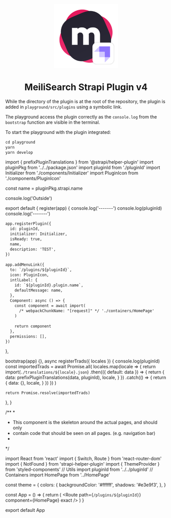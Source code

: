 <p align="center">
  <img src="https://raw.githubusercontent.com/meilisearch/integration-guides/main/assets/logos/meilisearch_strapi.svg" alt="MeiliSearch-Strapi" width="200" height="200" />
</p>

<h1 align="center">MeiliSearch Strapi Plugin v4</h1>

While the directory of the plugin is at the root of the repository, the plugin is added in `playground/src/plugins` using a symbolic link.

The playground access the plugin correctly as the `console.log` from the `bootstrap` function are visible in the terminal.

To start the playground with the plugin integrated:
```
cd playground
yarn
yarn develop
```



import { prefixPluginTranslations } from '@strapi/helper-plugin'
import pluginPkg from '../../package.json'
import pluginId from './pluginId'
import Initializer from './components/Initializer'
import PluginIcon from './components/PluginIcon'

const name = pluginPkg.strapi.name

console.log('Outside')

export default {
  register(app) {
    console.log('-------')
    console.log(pluginId)
    console.log('-------')

    app.registerPlugin({
      id: pluginId,
      initializer: Initializer,
      isReady: true,
      name,
      description: 'TEST',
    })

    app.addMenuLink({
      to: `/plugins/${pluginId}`,
      icon: PluginIcon,
      intlLabel: {
        id: `${pluginId}.plugin.name`,
        defaultMessage: name,
      },
      Component: async () => {
        const component = await import(
          /* webpackChunkName: "[request]" */ './containers/HomePage'
        )

        return component
      },
      permissions: [],
    })
  },

  bootstrap(app) {},
  async registerTrads({ locales }) {
    console.log(pluginId)
    const importedTrads = await Promise.all(
      locales.map(locale => {
        return import(`./translations/${locale}.json`)
          .then(({ default: data }) => {
            return {
              data: prefixPluginTranslations(data, pluginId),
              locale,
            }
          })
          .catch(() => {
            return {
              data: {},
              locale,
            }
          })
      })
    )

    return Promise.resolve(importedTrads)
  },
}


/**
 *
 * This component is the skeleton around the actual pages, and should only
 * contain code that should be seen on all pages. (e.g. navigation bar)
 *
 */

import React from 'react'
import { Switch, Route } from 'react-router-dom'
import { NotFound } from 'strapi-helper-plugin'
import { ThemeProvider } from 'styled-components'
// Utils
import pluginId from '../../pluginId'
// Containers
import HomePage from '../HomePage'

const theme = {
  colors: {
    backgroundColor: '#ffffff',
    shadows: '#e3e9f3',
  },
}

const App = () => {
  return (
    <ThemeProvider theme={theme}>
      <Switch>
        <Route path={`/plugins/${pluginId}`} component={HomePage} exact />
        <Route component={NotFound} />
      </Switch>
    </ThemeProvider>
  )
}

export default App
